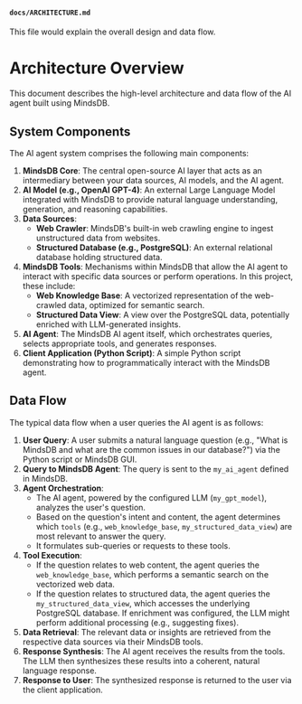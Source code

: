 #### `docs/ARCHITECTURE.md`

This file would explain the overall design and data flow.

# Architecture Overview

This document describes the high-level architecture and data flow of the AI agent built using MindsDB.

## System Components

The AI agent system comprises the following main components:

1.  **MindsDB Core**: The central open-source AI layer that acts as an intermediary between your data sources, AI models, and the AI agent.
2.  **AI Model (e.g., OpenAI GPT-4)**: An external Large Language Model integrated with MindsDB to provide natural language understanding, generation, and reasoning capabilities.
3.  **Data Sources**:
    * **Web Crawler**: MindsDB's built-in web crawling engine to ingest unstructured data from websites.
    * **Structured Database (e.g., PostgreSQL)**: An external relational database holding structured data.
4.  **MindsDB Tools**: Mechanisms within MindsDB that allow the AI agent to interact with specific data sources or perform operations. In this project, these include:
    * **Web Knowledge Base**: A vectorized representation of the web-crawled data, optimized for semantic search.
    * **Structured Data View**: A view over the PostgreSQL data, potentially enriched with LLM-generated insights.
5.  **AI Agent**: The MindsDB AI agent itself, which orchestrates queries, selects appropriate tools, and generates responses.
6.  **Client Application (Python Script)**: A simple Python script demonstrating how to programmatically interact with the MindsDB agent.

## Data Flow

The typical data flow when a user queries the AI agent is as follows:

1.  **User Query**: A user submits a natural language question (e.g., "What is MindsDB and what are the common issues in our database?") via the Python script or MindsDB GUI.
2.  **Query to MindsDB Agent**: The query is sent to the `my_ai_agent` defined in MindsDB.
3.  **Agent Orchestration**:
    * The AI agent, powered by the configured LLM (`my_gpt_model`), analyzes the user's question.
    * Based on the question's intent and content, the agent determines which `tools` (e.g., `web_knowledge_base`, `my_structured_data_view`) are most relevant to answer the query.
    * It formulates sub-queries or requests to these tools.
4.  **Tool Execution**:
    * If the question relates to web content, the agent queries the `web_knowledge_base`, which performs a semantic search on the vectorized web data.
    * If the question relates to structured data, the agent queries the `my_structured_data_view`, which accesses the underlying PostgreSQL database. If enrichment was configured, the LLM might perform additional processing (e.g., suggesting fixes).
5.  **Data Retrieval**: The relevant data or insights are retrieved from the respective data sources via their MindsDB tools.
6.  **Response Synthesis**: The AI agent receives the results from the tools. The LLM then synthesizes these results into a coherent, natural language response.
7.  **Response to User**: The synthesized response is returned to the user via the client application.